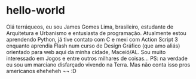 # hello-world

Olá terráqueos, eu sou James Gomes Lima, brasileiro, estudante de Arquitetura e Urbanismo e entusiasta de programação.
Atualmente estou aprendendo Python, já tive contato com C e mexi com Action Script 3 enquanto aprendia Flash num curso de Design Gráfico (que amo aliás) orientado para web aqui da minha cidade, Maceió/AL.
Sou muito interessado em Jogos e entre outros milhares de coisas...
PS: na verdade eu sou um marciano disfarçado vivendo na Terra. Mas não conta isso pros americanos eheheheh ¬¬ :D
